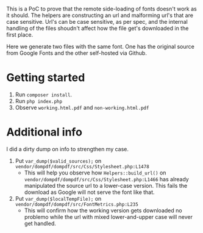 This is a PoC to prove that the remote side-loading of fonts doesn't work as it should. The helpers are constructing an url and malforming url's that are case sensitive. Url's can be case sensitive, as per spec, and the internal handling of the files shoudn't affect how the file get's downloaded in the first place.

Here we generate two files with the same font. One has the original source from Google Fonts and the other self-hosted via Github.

# Getting started

1. Run `composer install`.
2. Run `php index.php`
3. Observe `working.html.pdf` and `non-working.html.pdf`

# Additional info

I did a dirty dump on info to strengthen my case.

1. Put `var_dump($valid_sources);` on `vendor/dompdf/dompdf/src/Css/Stylesheet.php:L1478`
   * This will help you observe how `Helpers::build_url()` on `vendor/dompdf/dompdf/src/Css/Stylesheet.php:L1466` has already manipulated the source url to a lower-case version. This fails the download as Google will not serve the font like that.
2. Put `var_dump($localTempFile);` on `vendor/dompdf/dompdf/src/FontMetrics.php:L235`
   * This will confirm how the working version gets downloaded no problemo while the url with mixed lower-and-upper case will never get handled.


